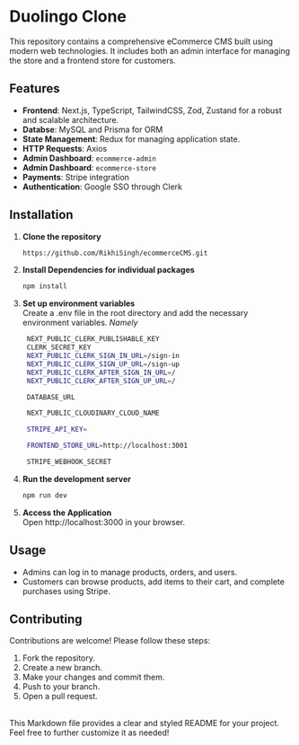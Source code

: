 # Duolingo Clone

This repository contains a comprehensive eCommerce CMS built using modern web technologies. It includes both an admin interface for managing the store and a frontend store for customers.

## Features

- **Frontend**: Next.js, TypeScript, TailwindCSS, Zod, Zustand for a robust and scalable architecture.
- **Databse**: MySQL and Prisma for ORM
- **State Management**: Redux for managing application state.
- **HTTP Requests**: Axios
- **Admin Dashboard**: `ecommerce-admin`
- **Admin Dashboard**: `ecommerce-store`
- **Payments**: Stripe integration
- **Authentication**: Google SSO through Clerk

## Installation

1. **Clone the repository**
   ```bash
   https://github.com/RikhiSingh/ecommerceCMS.git
   
2. **Install Dependencies for individual packages**
   ```bash
   npm install
   
3. **Set up environment variables** <br/>
   Create a .env file in the root directory and add the necessary environment variables.
   *Namely*
   ```bash
    NEXT_PUBLIC_CLERK_PUBLISHABLE_KEY
    CLERK_SECRET_KEY
    NEXT_PUBLIC_CLERK_SIGN_IN_URL=/sign-in
    NEXT_PUBLIC_CLERK_SIGN_UP_URL=/sign-up
    NEXT_PUBLIC_CLERK_AFTER_SIGN_IN_URL=/
    NEXT_PUBLIC_CLERK_AFTER_SIGN_UP_URL=/

    DATABASE_URL

    NEXT_PUBLIC_CLOUDINARY_CLOUD_NAME

    STRIPE_API_KEY=

    FRONTEND_STORE_URL=http://localhost:3001

    STRIPE_WEBHOOK_SECRET

4. **Run the development server**
   ```bash
   npm run dev

5. **Access the Application** <br />
   Open http://localhost:3000 in your browser.

## Usage
- Admins can log in to manage products, orders, and users.
- Customers can browse products, add items to their cart, and complete purchases using Stripe.
  
## Contributing <br />
Contributions are welcome! Please follow these steps: <br />

1. Fork the repository.
2. Create a new branch.
3. Make your changes and commit them.
4. Push to your branch.
5. Open a pull request.

<br />
This Markdown file provides a clear and styled README for your project. Feel free to further customize it as needed!
